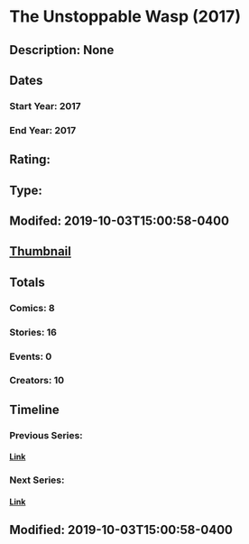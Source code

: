 # The Unstoppable Wasp (2017)
## Description: None
## Dates
### Start Year: 2017
### End Year: 2017
## Rating: 
## Type: 
## Modifed: 2019-10-03T15:00:58-0400
## [Thumbnail](http://i.annihil.us/u/prod/marvel/i/mg/9/a0/5a871525cfda9.jpg)
## Totals
### Comics: 8
### Stories: 16
### Events: 0
### Creators: 10
## Timeline
### Previous Series: 
#### [Link]()
### Next Series: 
#### [Link]()
## Modified: 2019-10-03T15:00:58-0400